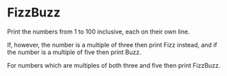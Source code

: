 # FizzBuzz
Print the numbers from 1 to 100 inclusive, each on their own line.

If, however, the number is a multiple of three then print Fizz instead, and if the number is a multiple of five then print Buzz.

For numbers which are multiples of both three and five then print FizzBuzz.
